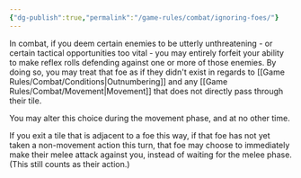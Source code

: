 ```yaml
---
{"dg-publish":true,"permalink":"/game-rules/combat/ignoring-foes/"}
---
```


In combat, if you deem certain enemies to be utterly unthreatening - or certain tactical opportunities too vital - you may entirely forfeit your ability to make reflex rolls defending against one or more of those enemies. By doing so, you may treat that foe as if they didn't exist in regards to [[Game Rules/Combat/Conditions\|Outnumbering]] and any [[Game Rules/Combat/Movement\|Movement]] that does not directly pass through their tile.

You may alter this choice during the movement phase, and at no other time.

If you exit a tile that is adjacent to a foe this way, if that foe has not yet taken a non-movement action this turn, that foe may choose to immediately make their melee attack against you, instead of waiting for the melee phase. (This still counts as their action.)